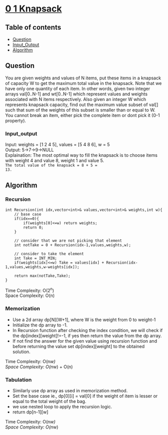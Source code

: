# [0 1 Knapsack](https://www.codingninjas.com/studio/problems/0-1-knapsack_8230801?challengeSlug=striver-sde-challenge)

## Table of contents

- [Question](#question)
- [Input_Output](#input_output)
- [Algorithm](#algorithm)

## Question
You are given weights and values of N items, put these items in a knapsack of capacity W to get the maximum total value in the knapsack. Note that we have only one quantity of each item. In other words, given two integer arrays val[0..N-1] and wt[0..N-1] which represent values and weights associated with N items respectively. Also given an integer W which represents knapsack capacity, find out the maximum value subset of val[] such that sum of the weights of this subset is smaller than or equal to W. You cannot break an item, either pick the complete item or dont pick it (0-1 property).

### Input_output
Input: weights = [1 2 4 5],
values = [5 4 8 6], w = 5 </br>
Output: 5->7->9->NULL </br>
Explaination: The most optimal way to fill the knapsack is to choose items with weight 4 and value 8, weight 1 and value 5.</br>
<code>The total value of the knapsack =  8 + 5 = 13.</code>

## Algorithm

### Recursion
```
int Recursion(int idx,vector<int>& values,vector<int>& weights,int w){
    // base case
    if(idx==0){
        if(weights[0]<=w) return weights;
        return 0;
    }

    // consider that we are not picking that element
    int notTake = 0 + Recursion(idx-1,values,weights,w);

    // consider to take the element
    int Take = INT_MIN;
    if(weights[idx]<=w) Take = values[idx] + Recursion(idx-1,values,weights,w-weights[idx]);

    return max(notTake,Take);
}
```
Time Complexity: O(2<sup>n</sup>)</br>
Space Complexity: O(n)

### Memorization
- Use a 2d array dp[N][W+1], where W is the weight from 0 to weight-1
- Initialize the dp array to -1.
- In Recursion function after checking the index condition, we will check if the dp[index][weight]!=-1, if yes then return the value from the dp array.
- If not find the answer for the given value using recursion function and before returning the value set dp[index][weight] to the obtained solution.

Time Complexity: O(n*w)</br>
Space Complexity: O(n*w) + O(n)

### Tabulation
- Similarly use dp array as used in memorization method.
- Set the base case ie., dp[0][i] = val[0] if the weight of item is lesser or equal to the total weight of the bag.
- we use nested loop to apply the recursion logic.
- return dp[n-1][w]

Time Complexity: O(n*w)</br>
Space Complexity: O(n*w) 
